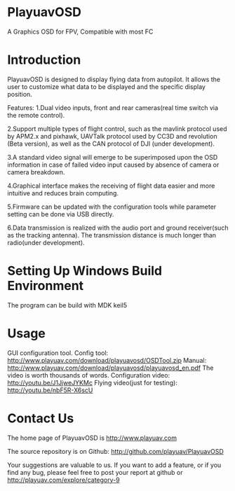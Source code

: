 # PlayuavOSD
A Graphics OSD for FPV, Compatible with most FC

Introduction
============

PlayuavOSD is designed to display flying data from autopilot. It allows the user to customize what data to be displayed and the specific display position.

Features:
1.Dual video inputs, front and rear cameras(real time switch via the remote control).

2.Support multiple types of flight control, such as the mavlink protocol used by APM2.x and pixhawk, UAVTalk protocol used by CC3D and revolution (Beta version), as well as the CAN protocol of DJI (under development).

3.A standard video signal will emerge to be superimposed upon the OSD information in case of failed video input caused by absence of camera or camera breakdown.

4.Graphical interface makes the receiving of flight data easier and more intuitive and reduces brain computing. 

5.Firmware can be updated with the configuration tools while parameter setting can be done via USB directly. 

6.Data transmission is realized with the audio port and ground receiver(such as the tracking antenna). The transmission distance is much longer than radio(under development). 


Setting Up Windows Build Environment
============
The program can be build with MDK keil5

Usage
=====

GUI configuration tool.
Config tool: http://www.playuav.com/download/playuavosd/OSDTool.zip
Manual: http://www.playuav.com/download/playuavosd/playuavosd_en.pdf
The video is worth thousands of words. 
Configuration video: http://youtu.be/J1JjweJYKMc
Flying video(just for testing): http://youtu.be/nbF5R-X6scU


Contact Us
==========

The home page of PlayuavOSD is http://www.playuav.com

The source repository is on Github: http://github.com/playuav/PlayuavOSD

Your suggestions are valuable to us. If you want to add a feature, or if you find any bug, please feel free to post your report at github or http://playuav.com/explore/category-9 
